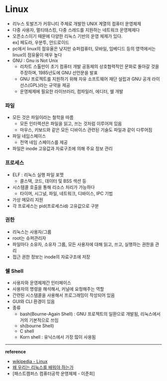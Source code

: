 
# Linux
- 리누스 토발즈가 커뮤니티 주체로 개발한 UNIX 계열의 컴퓨터 운영체제
- 다중 사용자, 멀티태스킹, 다중 스레드를 지원하는 네트워크 운영체제다
- 오픈소스이기 때문에 다양한 리눅스 기반의 운영 체제가 있다.   
    ex] 페도라, 우분투, 안드로이드 
- pc에서 linux의 점유율은 낮지만 슈퍼컴퓨터, 모바일, 임베디드 등의 영역에서는 linux의 점유율이 매우 높다
- GNU : Gnu is Not Unix
    - 리차트 스톨만이 초기 컴퓨터 개발 공동체의 상호협력적인 문화로 돌아갈 것을 주장하며, 1985년도에 GNU 선언문을 발표
    - GNU 프로젝트를 지원하기 위해 자유 소프트웨어 재단 설립과 GNU 공개 라이선스(GPL)라는 규약을 제공
    - 운영체제에 필요한 라이브러리, 컴파일러, 에디터, 쉘 개발

### 파일
- 모든 것은 파일이라는 철학을 따름
    - 모든 인터렉션은 파일을 읽고, 쓰는 것처럼 이루어져 있음
    - 마우스, 키보드와 같은 모든 디바이스 관련된 기술도 파일과 같이 다루어짐
- 파일 네임스페이스
    - 전역 네임 스페이스를 제공
- 파일은 inode 고유값과 자료구조에 의해 주요 정보 관리

### 프로세스
- ELF : 리눅스 실행 파일 포멧
    - 콜스택, 코드, 데이터 및 BSS 섹션 등
- 시스템콜 호출을 통해 리소스 처리가 가능하다
    - 타이머, 시그널, 파일, 네트워크, 디바이스, IPC 기법
- 가상 메모리 지원
- 각 프로세스는 pid(프로세스id) 고유값으로 구분

### 권한
- 리눅스는 사용자/그룹
- root는 슈퍼관리자
- 파일마다 소유자, 소유자 그룹, 모든 사용자에 대해 읽고, 쓰고, 실행하는 권한을 관리
- 접근 권한 정보는 inode의 자료구조에 저장

### 쉘 Shell
- 사용자와 운영체제간 인터페이스
- 사용자의 명령을 해석해서, 커널에 요청해주는 역할
- 간련된 시스템콜을 사용해서 프로그래밍이 작성되어 있음
- GUI와 CLI 환경이 있음
- 종류
    - bash(Bourne-Again Shell) : GNU 프로젝트의 일환으로 개발됨, 리눅스에서 거의 기본적으로 쓰임
    - sh(bourne Shell) 
    - C shell
    - Korn shell : 유닉스에서 가장 많이 사용됨

---
__reference__
- [wikipedia - Linux](https://ko.wikipedia.org/wiki/%EB%A6%AC%EB%88%85%EC%8A%A4)
- [왜 우리는 리눅스를 배워야 하는가](https://www.youtube.com/watch?v=TZjB94sA3IU)
- [패스트캠퍼스 컴퓨터공학 운영체제 - 이준희]